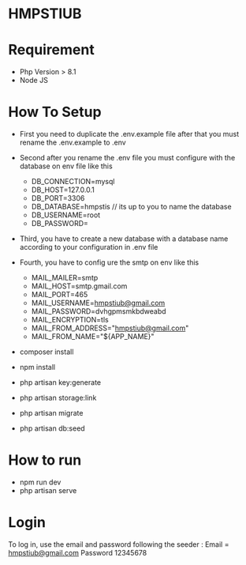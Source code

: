 # HMPSTIUB

# Requirement
- Php Version > 8.1
- Node JS

# How To Setup
- First you need to duplicate the .env.example file after that you must rename the .env.example to .env
- Second after you rename the .env file you must configure with the database on env file like this
  - DB_CONNECTION=mysql
  - DB_HOST=127.0.0.1
  - DB_PORT=3306
  - DB_DATABASE=hmpstis // its up to you to name the database
  - DB_USERNAME=root
  - DB_PASSWORD=
- Third, you have to create a new database with a database name according to your configuration in .env file
- Fourth, you have to config ure the smtp on env like this
   - MAIL_MAILER=smtp
   - MAIL_HOST=smtp.gmail.com
   - MAIL_PORT=465
   - MAIL_USERNAME=hmpstiub@gmail.com
   - MAIL_PASSWORD=dvhgpmsmkbdweabd
   - MAIL_ENCRYPTION=tls
   - MAIL_FROM_ADDRESS="hmpstiub@gmail.com"
   - MAIL_FROM_NAME="${APP_NAME}"

- composer install
- npm install
- php artisan key:generate
- php artisan storage:link
- php artisan migrate
- php artisan db:seed

# How to run
- npm run dev
- php artisan serve

# Login
To log in, use the email and password following the seeder :
Email = hmpstiub@gmail.com
Password 12345678
